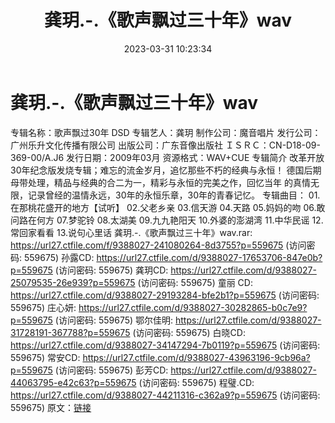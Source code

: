 ﻿---
title: 龚玥.-.《歌声飘过三十年》wav
date: 2023-03-31 10:23:34
categories: WAV车载音乐、镜像
tags: 华语中文
---
# 龚玥.-.《歌声飘过三十年》wav

专辑名称：歌声飘过30年 DSD
专辑艺人：龚玥
制作公司：魔音唱片
发行公司：广州乐升文化传播有限公司
出版公司：广东音像出版社
ＩＳＲＣ：CN-D18-09-369-00/A.J6
发行日期：2009年03月
资源格式：WAV+CUE
专辑简介
改革开放30年纪念版发烧专辑；难忘的流金岁月，追忆那些不朽的经典与永恒！
德国后期母带处理，精品与经典的合二为一，精彩与永恒的完美之作，回忆当年
的真情无限，记录曾经的温情永远，30年的永恒乐章，30年的青春记忆。
专辑曲目：
01.在那桃花盛开的地方【试听】
02.父老乡亲
03.信天游
04.天路
05.妈妈的吻
06.敢问路在何方
07.梦驼铃
08.太湖美
09.九九艳阳天
10.外婆的澎湖湾
11.中华民谣
12.常回家看看
13.说句心里话
龚玥.-.《歌声飘过三十年》wav.rar: https://url27.ctfile.com/f/9388027-241080264-8d3755?p=559675
(访问密码: 559675)
孙露CD: https://url27.ctfile.com/d/9388027-17653706-847e0b?p=559675
(访问密码: 559675)
龚玥CD: https://url27.ctfile.com/d/9388027-25079535-26e939?p=559675
(访问密码: 559675)
童丽 CD: https://url27.ctfile.com/d/9388027-29193284-bfe2b1?p=559675
(访问密码: 559675)
庄心妍: https://url27.ctfile.com/d/9388027-30282865-b0c7e9?p=559675
(访问密码: 559675)
鄂尔佳明: https://url27.ctfile.com/d/9388027-31728191-367788?p=559675
(访问密码: 559675)
白晓CD: https://url27.ctfile.com/d/9388027-34147294-7b0119?p=559675
(访问密码: 559675)
常安CD: https://url27.ctfile.com/d/9388027-43963196-9cb96a?p=559675
(访问密码: 559675)
彭芳CD: https://url27.ctfile.com/d/9388027-44063795-e42c63?p=559675
(访问密码: 559675)
程璧.CD: https://url27.ctfile.com/d/9388027-44211316-c362a9?p=559675
(访问密码: 559675)
原文：[链接](https://blog.sina.com.cn/s/blog_1647c7e760103118e.html)
